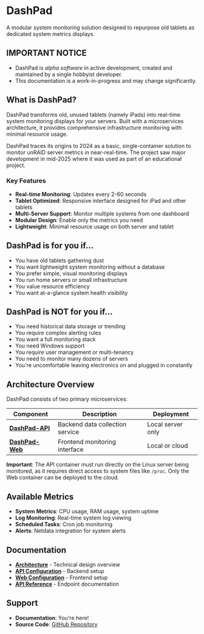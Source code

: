 # DashPad

A modular system monitoring solution designed to repurpose old tablets as dedicated system metrics displays.

## IMPORTANT NOTICE
- DashPad is *alpha software* in active development, created and maintained by a single hobbyist developer. 
- This documentation is a work-in-progress and may change significantly.

## What is DashPad?

DashPad transforms old, unused tablets (namely iPads) into real-time system monitoring displays for your servers. Built with a microservices architecture, it provides comprehensive infrastructure monitoring with minimal resource usage.

DashPad traces its origins to 2024 as a basic, single-container solution to monitor unRAID server metrics in near-real-time. The project saw major development in mid-2025 where it was used as part of an educational project. 

### Key Features

- **Real-time Monitoring**: Updates every 2-60 seconds
- **Tablet Optimized**: Responsive interface designed for iPad and other tablets
- **Multi-Server Support**: Monitor multiple systems from one dashboard
- **Modular Design**: Enable only the metrics you need
- **Lightweight**: Minimal resource usage on both server and tablet

## DashPad is for you if...

- You have old tablets gathering dust
- You want lightweight system monitoring without a database
- You prefer simple, visual monitoring displays
- You run home servers or small infrastructure
- You value resource efficiency
- You want at-a-glance system health visibility

## DashPad is NOT for you if...

- You need historical data storage or trending
- You require complex alerting rules
- You want a full monitoring stack
- You need Windows support
- You require user management or multi-tenancy
- You need to monitor many dozens of servers 
- You're uncomfortable leaving electronics on and plugged in constantly

## Architecture Overview

DashPad consists of two primary microservices:

| Component | Description | Deployment |
|-----------|-------------|------------|
| **[DashPad-API](api/index.md)** | Backend data collection service | Local server only |
| **[DashPad-Web](web/index.md)** | Frontend monitoring interface | Local or cloud |

**Important**: The API container must run directly on the Linux server being monitored, as it requires direct access to system files like `/proc`. Only the Web container can be deployed to the cloud.

## Available Metrics

- **System Metrics**: CPU usage, RAM usage, system uptime
- **Log Monitoring**: Real-time system log viewing
- **Scheduled Tasks**: Cron job monitoring
- **Alerts**: Netdata integration for system alerts

## Documentation

- **[Architecture](architecture.md)** - Technical design overview
- **[API Configuration](api/configuration.md)** - Backend setup
- **[Web Configuration](web/configuration.md)** - Frontend setup
- **[API Reference](api/endpoints.md)** - Endpoint documentation

## Support

- **Documentation**: You're here!
- **Source Code**: [GitHub Repository](https://github.com/mrchrisneal/DashPad)